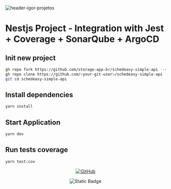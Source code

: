 ![header-igor-projetos](./assets/src/img/github-projetcs-header.jpg)

# Nestjs Project - Integration with Jest + Coverage + SonarQube + ArgoCD

## Init new project
```bash
gh repo fork https://github.com/storage-app-br/schedeasy-simple-api --clone=true
gh repo clone https://github.com/<your-git-user>/schedeasy-simple-api
git cd schedeasy-simple-api
```

## Install dependencies
```bash
yarn install
```

## Start Application
```bash
yarn dev
```

## Run tests coverage
```bash
yarn test:cov
```

<div align="center">

[![GitHub](https://img.shields.io/badge/GitHub-Igor_Lage-blue?style=social&logo=github)](https://github.com/igor-rl) 

![Static Badge](https://img.shields.io/badge/10--03--2024-black)


</div>

